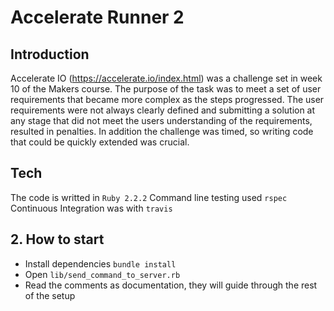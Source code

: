# Accelerate Runner 2

## Introduction
Accelerate IO (https://accelerate.io/index.html) was a challenge set in week 10 of the Makers course. The purpose of the task was to meet a set of user requirements that became more complex as the steps progressed. The user requirements were not always clearly defined and submitting a solution at any stage that did not meet the users understanding of the requirements, resulted in penalties. In addition the challenge was timed, so writing code that could be quickly extended was crucial.  


## Tech 
The code is writted in `Ruby 2.2.2`
Command line testing used `rspec`
Continuous Integration was with `travis`


## 2. How to start

- Install dependencies `bundle install`
- Open `lib/send_command_to_server.rb`
- Read the comments as documentation, they will guide through the rest of the setup
